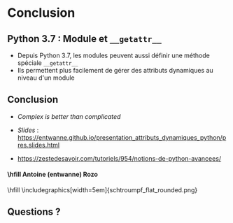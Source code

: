 # Conclusion

## Python 3.7 : Module et `__getattr__`

* Depuis Python 3.7, les modules peuvent aussi définir une méthode spéciale `__getattr__`
* Ils permettent plus facilement de gérer des attributs dynamiques au niveau d'un module

## Conclusion

* *Complex is better than complicated*

* *Slides* : <https://entwanne.github.io/presentation_attributs_dynamiques_python/pres.slides.html>
* <https://zestedesavoir.com/tutoriels/954/notions-de-python-avancees/>

#### \hfill Antoine (entwanne) Rozo

\hfill \includegraphics[width=5em]{schtroumpf_flat_rounded.png}


## Questions ?
